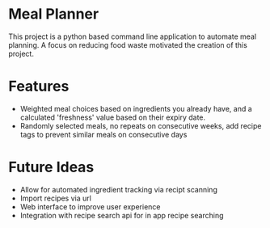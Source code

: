 # Meal Planner
This project is a python based command line application to automate meal planning. A focus on reducing food waste motivated the creation of this project.

# Features
- Weighted meal choices based on ingredients you already have, and a calculated 'freshness' value based on their expiry date.
- Randomly selected meals, no repeats on consecutive weeks, add recipe tags to prevent similar meals on consecutive days

# Future Ideas
- Allow for automated ingredient tracking via recipt scanning
- Import recipes via url
- Web interface to improve user experience
- Integration with recipe search api for in app recipe searching